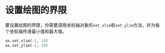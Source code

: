 # 设置绘图的界限

要设置绘图的界限，你需要调用坐标轴对象的`set_xlim`和`set_ylim`方法，并为每个坐标轴传递最小值和最大值。

```python
ax.set_xlim(-1, 10)
ax.set_ylim(-1, 10)
```
